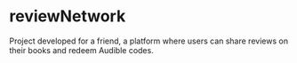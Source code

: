 # reviewNetwork
Project developed for a friend, a platform where users can share reviews on their books and redeem Audible codes.
